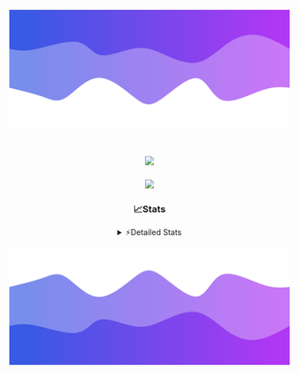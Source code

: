 ![Header](./header.png)
<div align="center">

<h1 align="center">
  <a href="https://git.io/typing-svg">
    <img src="https://readme-typing-svg.herokuapp.com/?lines=Hello,+There!+%F0%9F%91%8B;This+is+chicho.;Owner+on+Ocean;&center=true&size=25">
  </a>
</h1>
  
<p align="center">
  <img src="https://lanyard.cnrad.dev/api/852683595378196480" />
</p>

### 📈Stats
<details>
    <summary> ⚡Detailed Stats</summary>
    <br/>

<!--START_SECTION:waka-->
![Code Time](http://img.shields.io/badge/Code%20Time-1%2C149%20hrs%2051%20mins-blue)

![Profile Views](http://img.shields.io/badge/Profile%20Views-2-blue)

**🐱 My GitHub Data** 

> 📦 248.7 kB Used in GitHub's Storage 
 > 
> 🏆 0 Contributions in the Year 2025
 > 
> 🚫 Not Opted to Hire
 > 
> 📜 15 Public Repositories 
 > 
> 🔑 13 Private Repositories 
 > 
**I'm a Night 🦉** 

```text
🌞 Morning                27 commits          █░░░░░░░░░░░░░░░░░░░░░░░░   04.79 % 
🌆 Daytime                76 commits          ███░░░░░░░░░░░░░░░░░░░░░░   13.48 % 
🌃 Evening                248 commits         ███████████░░░░░░░░░░░░░░   43.97 % 
🌙 Night                  213 commits         █████████░░░░░░░░░░░░░░░░   37.77 % 
```
📅 **I'm Most Productive on Friday** 

```text
Monday                   29 commits          █░░░░░░░░░░░░░░░░░░░░░░░░   05.14 % 
Tuesday                  120 commits         █████░░░░░░░░░░░░░░░░░░░░   21.28 % 
Wednesday                87 commits          ████░░░░░░░░░░░░░░░░░░░░░   15.43 % 
Thursday                 80 commits          ████░░░░░░░░░░░░░░░░░░░░░   14.18 % 
Friday                   131 commits         ██████░░░░░░░░░░░░░░░░░░░   23.23 % 
Saturday                 64 commits          ███░░░░░░░░░░░░░░░░░░░░░░   11.35 % 
Sunday                   53 commits          ██░░░░░░░░░░░░░░░░░░░░░░░   09.40 % 
```


📊 **This Week I Spent My Time On** 

```text
🕑︎ Time Zone: America/Argentina/Buenos_Aires

💬 Programming Languages: 
TypeScript               7 hrs 53 mins       ████████████████████░░░░░   78.79 % 
HTML                     1 hr 14 mins        ███░░░░░░░░░░░░░░░░░░░░░░   12.39 % 
JSON                     31 mins             █░░░░░░░░░░░░░░░░░░░░░░░░   05.23 % 
CSS                      14 mins             █░░░░░░░░░░░░░░░░░░░░░░░░   02.35 % 
JavaScript               3 mins              ░░░░░░░░░░░░░░░░░░░░░░░░░   00.59 % 

🔥 Editors: 
Cursor                   10 hrs 1 min        █████████████████████████   100.00 % 

🐱‍💻 Projects: 
ocean-backend            5 hrs 9 mins        █████████████░░░░░░░░░░░░   51.43 % 
front-electro-patagonia-f3 hrs 11 mins       ████████░░░░░░░░░░░░░░░░░   31.86 % 
front-electro-patagonia  1 hr 40 mins        ████░░░░░░░░░░░░░░░░░░░░░   16.71 % 
front-electro-patagonia-m0 secs              ░░░░░░░░░░░░░░░░░░░░░░░░░   00.00 % 

💻 Operating System: 
Windows                  10 hrs 1 min        █████████████████████████   100.00 % 
```

**I Mostly Code in JavaScript** 

```text
HTML                     7 repos             █████░░░░░░░░░░░░░░░░░░░░   18.92 % 
TypeScript               4 repos             ███░░░░░░░░░░░░░░░░░░░░░░   10.81 % 
Astro                    2 repos             █░░░░░░░░░░░░░░░░░░░░░░░░   05.41 % 
C                        1 repo              █░░░░░░░░░░░░░░░░░░░░░░░░   02.70 % 
SCSS                     1 repo              █░░░░░░░░░░░░░░░░░░░░░░░░   02.70 % 
```




 Last Updated on 26/03/2025 11:14:47 UTC
<!--END_SECTION:waka-->
</details>

![Footer](./footer.png)

